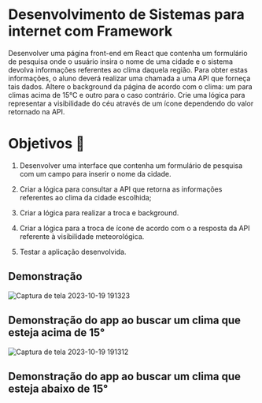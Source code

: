 
# Desenvolvimento de Sistemas para internet com Framework

Desenvolver uma página front-end em React que contenha um formulário de pesquisa onde o 
usuário insira o nome de uma cidade e o sistema devolva informações referentes ao clima daquela 
região. Para obter estas informações, o aluno deverá realizar uma chamada a uma API que forneça 
tais dados. Altere o background da página de acordo com o clima: um para climas acima de 15°C e 
outro para o caso contrário. Crie uma lógica para representar a visibilidade do céu através de um 
ícone dependendo do valor retornado na API.




# Objetivos 🎯

1. Desenvolver uma interface que contenha um formulário de pesquisa com um campo para 
inserir o nome da cidade.

2. Criar a lógica para consultar a API que retorna as informações referentes ao clima da cidade 
escolhida;

3. Criar a lógica para realizar a troca e background.

4. Criar a lógica para a troca de ícone de acordo com o a resposta da API referente à visibilidade meteorológica.

5. Testar a aplicação desenvolvida.




## Demonstração

![Captura de tela 2023-10-19 191323](https://github.com/intpablo/Desenvolvimento-de-Sistemas-para-internet-com-Framework/assets/150086518/e49b5f06-2e51-4fc5-a6b8-936884c03129) 

 ## Demonstração do app ao buscar um clima que esteja acima de 15°



![Captura de tela 2023-10-19 191312](https://github.com/intpablo/Desenvolvimento-de-Sistemas-para-internet-com-Framework/assets/150086518/6a671b68-8979-4d59-a1de-7e0d14c5de12)

## Demonstração do app ao buscar um clima que esteja abaixo de 15°







